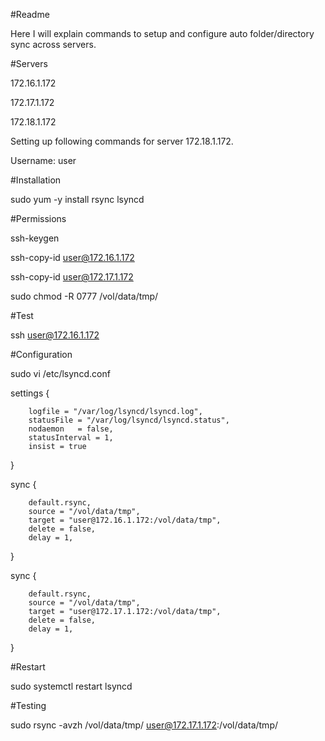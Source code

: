 #Readme

Here I will explain commands to setup and configure auto folder/directory sync across servers.

#Servers

 172.16.1.172

 172.17.1.172

 172.18.1.172


Setting up following commands for server 172.18.1.172.


Username:         user

#Installation

sudo yum -y install rsync lsyncd

#Permissions 

ssh-keygen

ssh-copy-id user@172.16.1.172 

ssh-copy-id user@172.17.1.172

sudo chmod -R 0777 /vol/data/tmp/


#Test

ssh user@172.16.1.172






#Configuration

sudo vi /etc/lsyncd.conf


settings  {

        logfile = "/var/log/lsyncd/lsyncd.log",
        statusFile = "/var/log/lsyncd/lsyncd.status",
        nodaemon   = false,
        statusInterval = 1,
        insist = true
}

sync {

        default.rsync,
        source = "/vol/data/tmp",
        target = "user@172.16.1.172:/vol/data/tmp",
        delete = false,
        delay = 1,

}

sync {

        default.rsync,
        source = "/vol/data/tmp",
        target = "user@172.17.1.172:/vol/data/tmp",
        delete = false,
        delay = 1,

}




#Restart

sudo systemctl restart lsyncd




#Testing 

sudo rsync -avzh /vol/data/tmp/ user@172.17.1.172:/vol/data/tmp/
